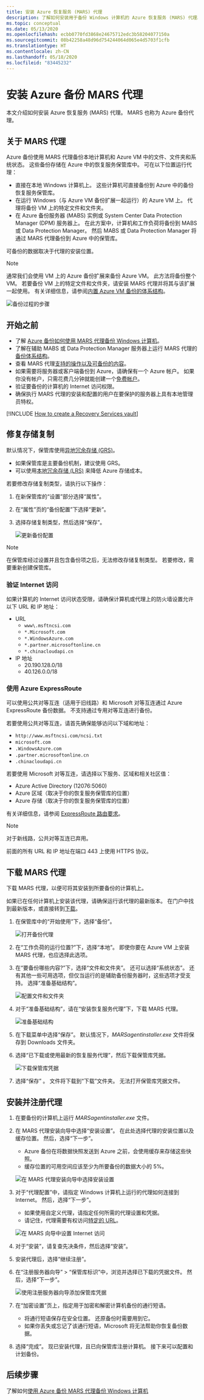 ```yaml
---
title: 安装 Azure 恢复服务 (MARS) 代理
description: 了解如何安装用于备份 Windows 计算机的 Azure 恢复服务 (MARS) 代理。
ms.topic: conceptual
ms.date: 05/13/2020
ms.openlocfilehash: ecbb0770fd3868e24675712edc3b58204077150a
ms.sourcegitcommit: 08b42258a48d96d754244064d065e4d5703f1cfb
ms.translationtype: HT
ms.contentlocale: zh-CN
ms.lasthandoff: 05/18/2020
ms.locfileid: "83445232"
---
```

# <a name="install-the-azure-backup-mars-agent"></a>安装 Azure 备份 MARS 代理

本文介绍如何安装 Azure 恢复服务 (MARS) 代理。 MARS 也称为 Azure 备份代理。

## <a name="about-the-mars-agent"></a>关于 MARS 代理

Azure 备份使用 MARS 代理备份本地计算机和 Azure VM 中的文件、文件夹和系统状态。 这些备份存储在 Azure 中的恢复服务保管库中。 可在以下位置运行代理：

* 直接在本地 Windows 计算机上。 这些计算机可直接备份到 Azure 中的备份恢复服务保管库。
* 在运行 Windows（与 Azure VM 备份扩展一起运行）的 Azure VM 上。 代理将备份 VM 上的特定文件和文件夹。
* 在 Azure 备份服务器 (MABS) 实例或 System Center Data Protection Manager (DPM) 服务器上。 在此方案中，计算机和工作负荷将备份到 MABS 或 Data Protection Manager。 然后 MABS 或 Data Protection Manager 将通过 MARS 代理备份到 Azure 中的保管库。

可备份的数据取决于代理的安装位置。

> [!NOTE]
> 通常我们会使用 VM 上的 Azure 备份扩展来备份 Azure VM。 此方法将备份整个 VM。 若要备份 VM 上的特定文件和文件夹，请安装 MARS 代理并将其与该扩展一起使用。 有关详细信息，请参阅[内置 Azure VM 备份的体系结构](backup-architecture.md#architecture-built-in-azure-vm-backup)。

![备份过程的步骤](./media/backup-configure-vault/initial-backup-process.png)

## <a name="before-you-start"></a>开始之前

* 了解 [Azure 备份如何使用 MARS 代理备份 Windows 计算机](backup-architecture.md#architecture-direct-backup-of-on-premises-windows-server-machines-or-azure-vm-files-or-folders)。
* 了解在辅助 MABS 或 Data Protection Manager 服务器上运行 MARS 代理的[备份体系结构](backup-architecture.md#architecture-back-up-to-dpmmabs)。
* 查看 MARS 代理[支持的操作以及可备份的内容](backup-support-matrix-mars-agent.md)。
* 如果需要将服务器或客户端备份到 Azure，请确保有一个 Azure 帐户。 如果你没有帐户，只需花费几分钟就能创建一个[免费帐户](https://www.azure.cn/pricing/1rmb-trial/)。
* 验证要备份的计算机的 Internet 访问权限。
* 确保执行 MARS 代理的安装和配置的用户在要保护的服务器上具有本地管理员特权。

[!INCLUDE [How to create a Recovery Services vault](../../includes/backup-create-rs-vault.md)]

## <a name="modify-storage-replication"></a>修复存储复制

默认情况下，保管库使用[异地冗余存储 (GRS)](/storage/common/storage-redundancy-grs)。

* 如果保管库是主要备份机制，建议使用 GRS。
* 可以使用[本地冗余存储 (LRS)](/storage/common/storage-redundancy-lrs?toc=%2fazure%2fstorage%2fblobs%2ftoc.json) 来降低 Azure 存储成本。

若要修改存储复制类型，请执行以下操作：

1. 在新保管库的“设置”部分选择“属性”。

1. 在“属性”页的“备份配置”下选择“更新”。  

1. 选择存储复制类型，然后选择“保存”。

    ![更新备份配置](./media/backup-afs/backup-configuration.png)

> [!NOTE]
> 在保管库经过设置并且包含备份项之后，无法修改存储复制类型。 若要修改，需要重新创建保管库。
>

### <a name="verify-internet-access"></a>验证 Internet 访问

如果计算机的 Internet 访问状态受限，请确保计算机或代理上的防火墙设置允许以下 URL 和 IP 地址：

* URL
  * `www\.msftncsi.com`
  * `*.Microsoft.com`
  * `*.WindowsAzure.com`
  * `*.partner.microsoftonline.cn`
  * `*.chinacloudapi.cn`
* IP 地址
  * 20.190.128.0/18
  * 40.126.0.0/18

### <a name="use-azure-expressroute"></a>使用 Azure ExpressRoute

可以使用公共对等互连（适用于旧线路）和 Microsoft 对等互连通过 Azure ExpressRoute 备份数据。 不支持通过专用对等互连进行备份。

若要使用公共对等互连，请首先确保能够访问以下域和地址：

* `http://www.msftncsi.com/ncsi.txt`
* `microsoft.com`
* `.WindowsAzure.com`
* `.partner.microsoftonline.cn`
* `.chinacloudapi.cn`

若要使用 Microsoft 对等互连，请选择以下服务、区域和相关社区值：

* Azure Active Directory (12076:5060)
* Azure 区域（取决于你的恢复服务保管库的位置）
* Azure 存储（取决于你的恢复服务保管库的位置）

有关详细信息，请参阅 [ExpressRoute 路由要求](https://docs.microsoft.com/azure/expressroute/expressroute-routing)。

> [!NOTE]
> 对于新线路，公共对等互连已弃用。

前面的所有 URL 和 IP 地址在端口 443 上使用 HTTPS 协议。

## <a name="download-the-mars-agent"></a>下载 MARS 代理

下载 MARS 代理，以便可将其安装到所要备份的计算机上。

如果已在任何计算机上安装该代理，请确保运行该代理的最新版本。 在门户中找到最新版本，或直接转到[下载](https://aka.ms/azurebackup_agent)。

1. 在保管库中的“开始使用”下，选择“备份”。 

    ![打开备份代理](./media/backup-try-azure-backup-in-10-mins/open-backup-settings.png)

1. 在“工作负荷的运行位置?”下，选择“本地”。  即使你要在 Azure VM 上安装 MARS 代理，也应选择此选项。
1. 在“要备份哪些内容?”下，选择“文件和文件夹”。  还可以选择“系统状态”。 还有其他一些可用选项，但仅当运行的是辅助备份服务器时，这些选项才受支持。 选择“准备基础结构”。

    ![配置文件和文件夹](./media/backup-try-azure-backup-in-10-mins/set-file-folder.png)

1. 对于“准备基础结构”，请在“安装恢复服务代理”下，下载 MARS 代理。 

    ![准备基础结构](./media/backup-try-azure-backup-in-10-mins/choose-agent-for-server-client.png)

1. 在下载菜单中选择“保存”。 默认情况下，*MARSagentinstaller.exe* 文件将保存到 Downloads 文件夹。

1. 选择“已下载或使用最新的恢复服务代理”，然后下载保管库凭据。

    ![下载保管库凭据](./media/backup-try-azure-backup-in-10-mins/download-vault-credentials.png)

1. 选择“保存” 。 文件将下载到“下载”文件夹。 无法打开保管库凭据文件。

## <a name="install-and-register-the-agent"></a>安装并注册代理

1. 在要备份的计算机上运行 *MARSagentinstaller.exe* 文件。
1. 在 MARS 代理安装向导中选择“安装设置”。 在此处选择代理的安装位置以及缓存位置。 然后，选择“下一步”。
   * Azure 备份在将数据快照发送到 Azure 之前，会使用缓存来存储这些快照。
   * 缓存位置的可用空间应该至少为所要备份的数据大小的 5%。

    ![在 MARS 代理安装向导中选择安装设置](./media/backup-configure-vault/mars1.png)

1. 对于“代理配置”中，请指定 Windows 计算机上运行的代理如何连接到 Internet。 然后，选择“下一步”。

   * 如果使用自定义代理，请指定任何所需的代理设置和凭据。
   * 请记住，代理需要有权访问[特定的 URL](#before-you-start)。

    ![在 MARS 向导中设置 Internet 访问](./media/backup-configure-vault/mars2.png)

1. 对于“安装”，请复查先决条件，然后选择“安装”。 
1. 安装代理后，选择“继续注册”。
1. 在“注册服务器向导” > “保管库标识”中，浏览并选择已下载的凭据文件。  然后，选择“下一步”。

    ![使用注册服务器向导添加保管库凭据](./media/backup-configure-vault/register1.png)

1. 在“加密设置”页上，指定用于加密和解密计算机备份的通行短语。

    * 将通行短语保存在安全位置。 还原备份时需要用到它。
    * 如果你丢失或忘记了该通行短语，Microsoft 将无法帮助你恢复备份数据。

1. 选择“完成”。 现已安装代理，且已向保管库注册计算机。 接下来可以配置和计划备份。

## <a name="next-steps"></a>后续步骤

了解如何[使用 Azure 备份 MARS 代理备份 Windows 计算机](backup-windows-with-mars-agent.md)

